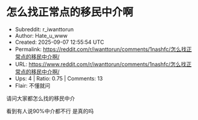 # 怎么找正常点的移民中介啊

- Subreddit: r_iwanttorun
- Author: Hate_u_www
- Created: 2025-09-07 12:55:54 UTC
- Permalink: https://reddit.com/r/iwanttorun/comments/1nashfc/怎么找正常点的移民中介啊/
- URL: https://www.reddit.com/r/iwanttorun/comments/1nashfc/怎么找正常点的移民中介啊/
- Ups: 4 | Ratio: 0.75 | Comments: 13
- Flair: 不懂就问


请问大家都怎么找的移民中介

看到有人说90%中介都不行 是真的吗

